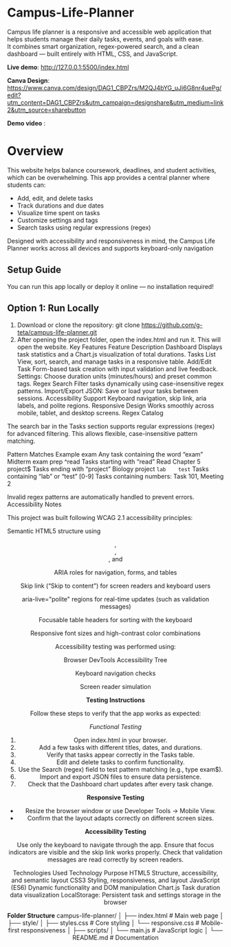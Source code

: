# Campus-Life-Planner
Campus life planner is a responsive and accessible web application that helps students manage their daily tasks, events, and goals with ease.  
It combines smart organization, regex-powered search, and a clean dashboard — built entirely with HTML, CSS, and JavaScript.

**Live demo**: http://127.0.0.1:5500/index.html 

**Canva Design**: https://www.canva.com/design/DAG1_CBPZrs/M2QJ4bYG_uJi6G8nr4uePg/edit?utm_content=DAG1_CBPZrs&utm_campaign=designshare&utm_medium=link2&utm_source=sharebutton

**Demo video** :

# Overview
This website helps balance coursework, deadlines, and student activities, which can be overwhelming.
This app provides a central planner where students can:

- Add, edit, and delete tasks  
- Track durations and due dates  
- Visualize time spent on tasks  
- Customize settings and tags  
- Search tasks using regular expressions (regex) 

Designed with accessibility and responsiveness in mind, the Campus Life Planner works across all devices and supports keyboard-only navigation

## Setup Guide

You can run this app locally or deploy it online — no installation required!

## Option 1: Run Locally
1. Download or clone the repository:
   git clone https://github.com/g-teta/campus-life-planner.git
2. After opening the project folder, open the index.html and run it.
   This will open the website.
Key Features
Feature	Description
Dashboard	Displays task statistics and a Chart.js visualization of total durations.
Tasks List	View, sort, search, and manage tasks in a responsive table.
Add/Edit Task	Form-based task creation with input validation and live feedback.
Settings: Choose duration units (minutes/hours) and preset common tags.
Regex Search	Filter tasks dynamically using case-insensitive regex patterns.
Import/Export JSON: Save or load your tasks between sessions.
Accessibility Support	Keyboard navigation, skip link, aria labels, and polite regions.
Responsive Design	Works smoothly across mobile, tablet, and desktop screens.
Regex Catalog

The search bar in the Tasks section supports regular expressions (regex) for advanced filtering.
This allows flexible, case-insensitive pattern matching.

Pattern	Matches	Example
exam	Any task containing the word “exam”	Midterm exam prep
^read	Tasks starting with “read”	Read Chapter 5
project$	Tasks ending with “project”	Biology project
`lab	test`	Tasks containing “lab” or “test”
[0-9]	Tasks containing numbers: Task 101, Meeting 2

Invalid regex patterns are automatically handled to prevent errors.
Accessibility Notes

This project was built following WCAG 2.1 accessibility principles:

Semantic HTML5 structure using <header>, <main>, <section>, and <footer>

ARIA roles for navigation, forms, and tables

Skip link (“Skip to content”) for screen readers and keyboard users

aria-live="polite" regions for real-time updates (such as validation messages)

Focusable table headers for sorting with the keyboard

Responsive font sizes and high-contrast color combinations

Accessibility testing was performed using:

Browser DevTools Accessibility Tree

Keyboard navigation checks

Screen reader simulation

**Testing Instructions**

Follow these steps to verify that the app works as expected:

*Functional Testing*

1. Open index.html in your browser.
2. Add a few tasks with different titles, dates, and durations.
3. Verify that tasks appear correctly in the Tasks table.
4. Edit and delete tasks to confirm functionality.
5. Use the Search (regex) field to test pattern matching (e.g., type exam$).
6. Import and export JSON files to ensure data persistence.
7. Check that the Dashboard chart updates after every task change.

**Responsive Testing**

- Resize the browser window or use Developer Tools → Mobile View.
- Confirm that the layout adapts correctly on different screen sizes.

**Accessibility Testing**

Use only the keyboard to navigate through the app.
Ensure that focus indicators are visible and the skip link works properly.
Check that validation messages are read correctly by screen readers.

Technologies Used
Technology	Purpose
HTML5	Structure, accessibility, and semantic layout
CSS3	Styling, responsiveness, and layout
JavaScript (ES6)	Dynamic functionality and DOM manipulation
Chart.js	Task duration data visualization
LocalStorage: Persistent task and settings storage in the browser

**Folder Structure**
campus-life-planner/
│
├── index.html                # Main web page
│
├── style/
│   ├── styles.css            # Core styling
│   └── responsive.css        # Mobile-first responsiveness
│
├── scripts/
│   └── main.js               # JavaScript logic
│
└── README.md                 # Documentation
